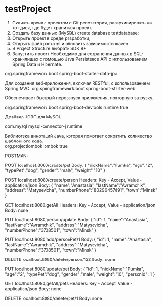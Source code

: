 # testProject
1) Скачать архив с проектом с Git репозитория, разархивировать на тот диск, где будет храниться проект.
2) Создать базу данных (MySQL)
   create database testdatabase;
3) Открыть проект в среде разработки;
4) Открыть файл pom.xml и обновить зависимости maven
5) В Project Structure выбрать SDK 8+
6) Запустить проект
Необходимо для сохранения данных в SQL-хранилищах с помощью Java Persistence API с использованием Spring Data и Hibernate.

<dependency>
			<groupId>org.springframework.boot</groupId>
			<artifactId>spring-boot-starter-data-jpa</artifactId>
		</dependency>


Для создания веб-приложения, включая RESTful, с использованием Spring MVC. 
<dependency>
			<groupId>org.springframework.boot</groupId>
			<artifactId>spring-boot-starter-web</artifactId>
		</dependency>
		
Обеспечивает быстрый перезапуск приложения, повторную загрузку.

<dependency>
			<groupId>org.springframework.boot</groupId>
			<artifactId>spring-boot-devtools</artifactId>
			<scope>runtime</scope>
			<optional>true</optional>
		</dependency>
		
Драйвер JDBC для MySQL.	
	
<dependency>
			<groupId>com.mysql</groupId>
			<artifactId>mysql-connector-j</artifactId>
			<scope>runtime</scope>
		</dependency>
		
Библиотека аннотаций Java, которая помогает сократить количество шаблонного кода.	
<dependency>
			<groupId>org.projectlombok</groupId>
			<artifactId>lombok</artifactId>
			<optional>true</optional>
		</dependency>
		
		
		
POSTMAN:

POST localhost:8080/create/pet
Body:
{
    "nickName":"Pumka",
    "age":"2",
    "typePet":"dog",
    "gender":"male",
    "weight":"10"
}

POST localhost:8080/create/person
Headers: Key - Accept, Value - application/json
Body:
{
     "name":"Anastasia",
    "lastName":"Avramchik",
    "address":"Matysevicha",
    "numberPhone":"80296457891",
    "town":"Minsk"
}

GET localhost:8080/getAll
Headers: Key - Accept, Value - application/json
Body: none

PUT localhost:8080/person/update
Body:
{
"id": 1,
    "name":"Anastasia",
    "lastName":"Avramchik",
    "address":"Matysevicha",
    "numberPhone":"3708501",
    "town":"Minsk"
}

PUT localhost:8080/add/personPet/1
Body:
{
"id": 1,
    "name":"Anastasia",
    "lastName":"Avramchik",
    "address":"Matysevicha",
    "numberPhone":"3708501",
    "town":"Minsk"
}

DELETE localhost:8080/delete/person/152
Body: none

PUT localhost:8080/update/pet
Body:
{
    "id": 1,
    "nickName":"Pumka",
    "age":"2",
    "typePet":"dog",
    "gender":"male",
    "weight":"10", 
	"personId": 1
}

GET localhost:8080/getAll/pets
Headers: Key - Accept, Value - application/json
Body: none

DELETE localhost:8080/delete/pet/1
Body: none

